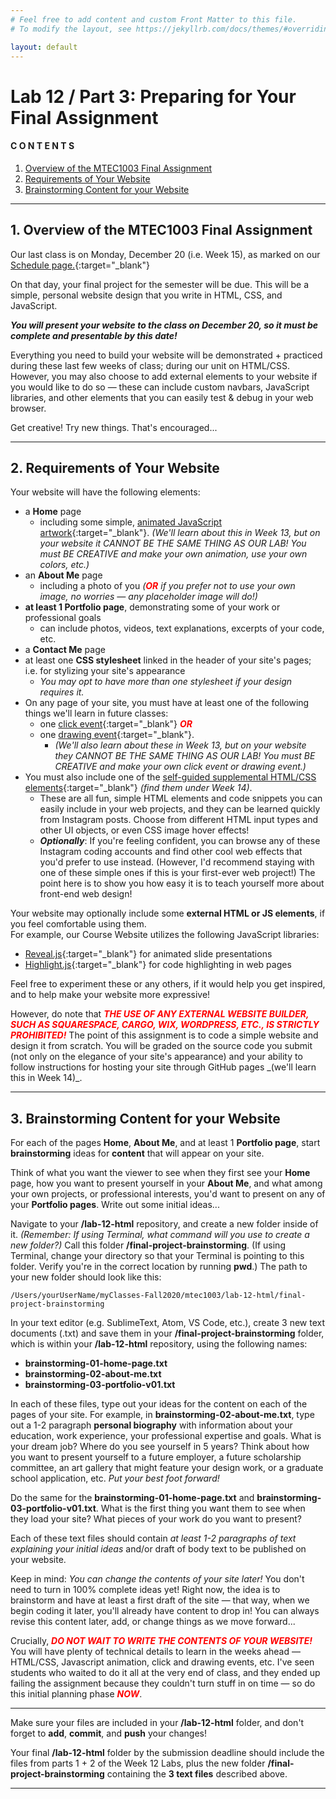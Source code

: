 ```yaml
---
# Feel free to add content and custom Front Matter to this file.
# To modify the layout, see https://jekyllrb.com/docs/themes/#overriding-theme-defaults

layout: default
---
```


# Lab 12 / Part 3: Preparing for Your Final Assignment  

#### C O N T E N T S  
1. <a href="#overview">Overview of the MTEC1003 Final Assignment</a>  
2. <a href="#req">Requirements of Your Website</a>  
3. <a href="#cont">Brainstorming Content for your Website</a>  

* * *  

<a id="overview"></a>
## 1. Overview of the MTEC1003 Final Assignment  

Our last class is on Monday, December 20 (i.e. Week 15), as marked on our [Schedule page.](https://einbahnstrasse.github.io/Goldford-MTEC1003/){:target="_blank"}  

On that day, your final project for the semester will be due. This will be a simple, personal website design that you write in HTML, CSS, and JavaScript.

**_You will present your website to the class on December 20, so it must be complete and presentable by this date!_**

Everything you need to build your website will be demonstrated + practiced during these last few weeks of class; during our unit on HTML/CSS. However, you may also choose to add external elements to your website if you would like to do so — these can include custom navbars, JavaScript libraries, and other elements that you can easily test & debug in your web browser.

Get creative! Try new things. That's encouraged...  

* * *   

<a id="req"></a>
## 2. Requirements of Your Website  

Your website will have the following elements:
* a **Home** page  
  - including some simple, [animated JavaScript artwork](https://einbahnstrasse.github.io/Goldford-MTEC1003/labs/11/animation.v02.html){:target="_blank"}. _(We'll learn about this in Week 13, but on your website it CANNOT BE THE SAME THING AS OUR LAB! You must BE CREATIVE and make your own animation, use your own colors, etc.)_  
* an **About Me** page  
  - including a photo of you _(<span style="color: red"><i><strong>OR</strong></i></span> if you prefer not to use your own image, no worries — any placeholder image will do!)_  
* **at least 1 Portfolio page**, demonstrating some of your work or professional goals  
  - can include photos, videos, text explanations, excerpts of your code, etc.
* a **Contact Me** page  
* at least one **CSS stylesheet** linked in the header of your site's pages; i.e. for stylizing your site's appearance  
  - _You may opt to have more than one stylesheet if your design requires it._  
* On any page of your site, you must have at least one of the following things we'll learn in future classes:
  - one [click event](https://einbahnstrasse.github.io/Goldford-MTEC1003/labs/11/click.v02.html){:target="_blank"} <span style="color: red"><i><strong>OR</strong></i></span>    
  - one [drawing event](https://einbahnstrasse.github.io/Goldford-MTEC1003/labs/10/events.v02.html){:target="_blank"}.
    - _(We'll also learn about these in Week 13, but on your website they CANNOT BE THE SAME THING AS OUR LAB! You must BE CREATIVE and make your own click event or drawing event.)_  
* You must also include one of the [self-guided supplemental HTML/CSS elements](https://einbahnstrasse.github.io/Goldford-MTEC1003/schedule.html#final-code-snippets){:target="_blank"} _(find them under Week 14)_.
  - These are all fun, simple HTML elements and code snippets you can easily include in your web projects, and they can be learned quickly from Instagram posts. Choose from different HTML input types and other UI objects, or even CSS image hover effects!
  - **_Optionally_**: If you're feeling confident, you can browse any of these Instagram coding accounts and find other cool web effects that you'd prefer to use instead. (However, I'd recommend staying with one of these simple ones if this is your first-ever web project!) The point here is to show you how easy it is to teach yourself more about front-end web design!  

Your website may optionally include some **external HTML or JS elements**, if you feel comfortable using them.  
For example, our Course Website utilizes the following JavaScript libraries:
* [Reveal.js](https://revealjs.com/){:target="_blank"} for animated slide presentations  
* [Highlight.js](https://highlightjs.org/){:target="_blank"} for code highlighting in web pages  

Feel free to experiment these or any others, if it would help you get inspired, and to help make your website more expressive!  

<p>However, do note that <span style="color: red"><i><strong>THE USE OF ANY EXTERNAL WEBSITE BUILDER, SUCH AS SQUARESPACE, CARGO, WIX, WORDPRESS, ETC., IS STRICTLY PROHIBITED!</strong></i></span> The point of this assignment is to code a simple website and design it from scratch. You will be graded on the source code you submit (not only on the elegance of your site's appearance) and your ability to follow instructions for hosting your site through GitHub pages _(we'll learn this in Week 14)_.</p>

* * *   

<a id="cont"></a>
## 3. Brainstorming Content for your Website  

For each of the pages **Home**, **About Me**, and at least 1 **Portfolio page**, start **brainstorming** ideas for **content** that will appear on your site.

Think of what you want the viewer to see when they first see your **Home** page, how you want to present yourself in your **About Me**, and what among your own projects, or professional interests, you'd want to present on any of your **Portfolio pages**. Write out some initial ideas...  

Navigate to your **/lab-12-html** repository, and create a new folder inside of it. _(Remember: If using Terminal, what command will you use to create a new folder?)_ Call this folder **/final-project-brainstorming**. (If using Terminal, change your directory so that your Terminal is pointing to this folder. Verify you're in the correct location by running **pwd**.) The path to your new folder should look like this:

`/Users/yourUserName/myClasses-Fall2020/mtec1003/lab-12-html/final-project-brainstorming`

In your text editor (e.g. SublimeText, Atom, VS Code, etc.), create 3 new text documents (.txt) and save them in your **/final-project-brainstorming** folder, which is within your **/lab-12-html** repository, using the following names:
* **brainstorming-01-home-page.txt**  
* **brainstorming-02-about-me.txt**  
* **brainstorming-03-portfolio-v01.txt**  

In each of these files, type out your ideas for the content on each of the pages of your site. For example, in **brainstorming-02-about-me.txt**, type out a 1-2 paragraph **personal biography** with information about your education, work experience, your professional expertise and goals. What is your dream job? Where do you see yourself in 5 years? Think about how you want to present yourself to a future employer, a future scholarship committee, an art gallery that might feature your design work, or a graduate school application, etc. _Put your best foot forward!_  

Do the same for the **brainstorming-01-home-page.txt** and **brainstorming-03-portfolio-v01.txt**. What is the first thing you want them to see when they load your site? What pieces of your work do you want to present?

Each of these text files should contain _at least 1-2 paragraphs of text explaining your initial ideas_ and/or draft of body text to be published on your website.

Keep in mind: _You can change the contents of your site later!_ You don't need to turn in 100% complete ideas yet! Right now, the idea is to brainstorm and have at least a first draft of the site — that way, when we begin coding it later, you'll already have content to drop in! You can always revise this content later, add, or change things as we move forward...  

Crucially, <span style="color: red"><i><strong>DO NOT WAIT TO WRITE THE CONTENTS OF YOUR WEBSITE!</strong></i></span> You will have plenty of technical details to learn in the weeks ahead — HTML/CSS, Javascript
animation, click and drawing events, etc. I've seen students who waited to do it all at the very end of class, and they ended up failing the assignment because they couldn't turn stuff in on time — so do this initial planning phase <span style="color: red"><i><strong>NOW</strong></i></span>.  

* * *   

Make sure your files are included in your **/lab-12-html** folder, and don't forget to **add**, **commit**, and **push** your changes!  
<!-- Use your [_git cheatsheet_ (from lab 3)](/Goldford-MTEC1003-OL04/labs/03/lab-03-git-intro.html){:target="_blank"} if you need it!   -->

Your final **/lab-12-html** folder by the submission deadline should include the files from parts 1 + 2 of the Week 12 Labs, plus the new folder **/final-project-brainstorming** containing the **3 text files** described above.  

* * *  
